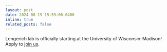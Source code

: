 ```yaml
---
layout: post
date: 2024-08-19 15:59:00-0400
inline: true
related_posts: false
---
```


Lengerich lab is officially starting at the University of Wisconsin-Madison! Apply to <a href="https://docs.google.com/document/d/1BB7WrFH0W7Bg8biU7tH_HLGGAWvx0f87jfhJf1SaBOo/edit?usp=sharing">join us</a>.
